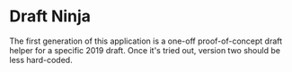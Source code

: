 # Draft Ninja

The first generation of this application is a one-off proof-of-concept draft helper for a specific 2019 draft. Once it's tried out, version two should be less hard-coded.
